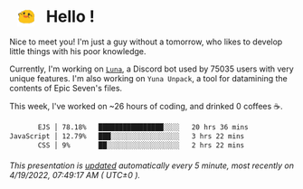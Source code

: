 <h1>   <img src="./spoink.gif" style="vertical-align:middle;" width="30px">   Hello ! </h1>

Nice to meet you! I'm just a guy without a tomorrow, who likes to develop little things with his poor knowledge.

Currently, I'm working on <a href='https://github.com/Asgarrrr/Luna'>`Luna`</a>, a Discord bot used by 75035 users with very unique features. I'm also working on `Yuna Unpack`, a tool for datamining the contents of Epic Seven's files.

This week, I've worked on ~26 hours of coding, and drinked 0 coffees ☕.

```
       EJS │ 78.18%   ████████████████░░░░   20 hrs 36 mins
JavaScript │ 12.79%   ███░░░░░░░░░░░░░░░░░   3 hrs 22 mins
       CSS │ 9%       ██░░░░░░░░░░░░░░░░░░   2 hrs 22 mins
```

###### This presentation is [updated](https://github.com/Asgarrrr) automatically every 5 minute, most recently on 4/19/2022, 07:49:17 AM ( UTC±0 ).
